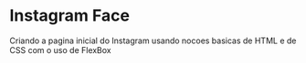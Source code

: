 # Instagram Face

Criando a pagina inicial do Instagram usando nocoes basicas de HTML e de CSS com o uso de FlexBox
